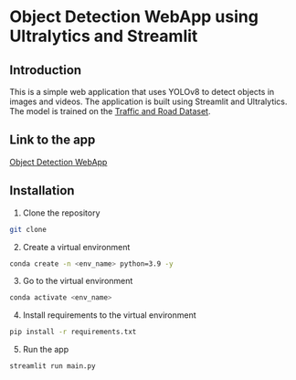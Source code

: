 # Object Detection WebApp using Ultralytics and Streamlit
## Introduction 
This is a simple web application that uses YOLOv8 to detect objects in images and videos. The application is built using Streamlit and Ultralytics. The model is trained on the [Traffic and Road Dataset](https://universe.roboflow.com/usmanchaudhry622-gmail-com/traffic-and-road-signs/browse?queryText=class%3A%22Turn+right+ahead%22&pageSize=50&startingIndex=0&browseQuery=true).
## Link to the app
[Object Detection WebApp](https://trafficsignsdetection.streamlit.app/)
## Installation
1. Clone the repository
```bash
git clone
```
2. Create a virtual environment
```bash
conda create -n <env_name> python=3.9 -y
```
3. Go to the virtual environment
```bash
conda activate <env_name>
```
4. Install requirements to the virtual environment
```bash
pip install -r requirements.txt
```
5. Run the app
```bash
streamlit run main.py
```

